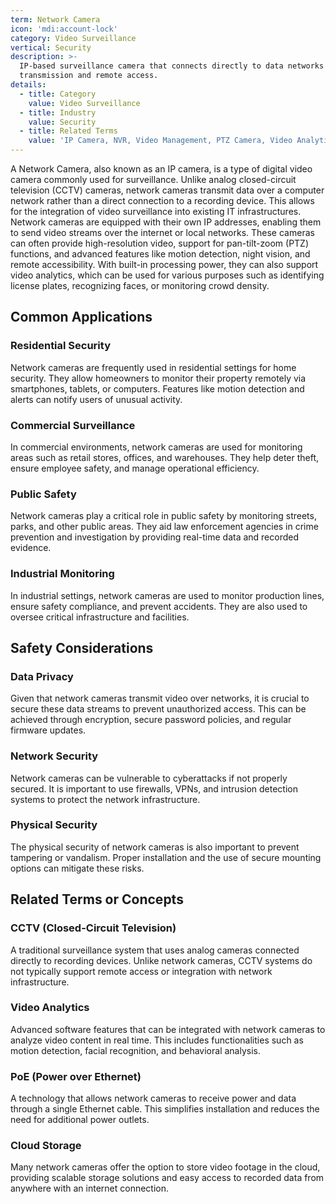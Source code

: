 ```yaml
---
term: Network Camera
icon: 'mdi:account-lock'
category: Video Surveillance
vertical: Security
description: >-
  IP-based surveillance camera that connects directly to data networks for video
  transmission and remote access.
details:
  - title: Category
    value: Video Surveillance
  - title: Industry
    value: Security
  - title: Related Terms
    value: 'IP Camera, NVR, Video Management, PTZ Camera, Video Analytics'
---
```

A Network Camera, also known as an IP camera, is a type of digital video camera commonly used for surveillance. Unlike analog closed-circuit television (CCTV) cameras, network cameras transmit data over a computer network rather than a direct connection to a recording device. This allows for the integration of video surveillance into existing IT infrastructures. Network cameras are equipped with their own IP addresses, enabling them to send video streams over the internet or local networks. These cameras can often provide high-resolution video, support for pan-tilt-zoom (PTZ) functions, and advanced features like motion detection, night vision, and remote accessibility. With built-in processing power, they can also support video analytics, which can be used for various purposes such as identifying license plates, recognizing faces, or monitoring crowd density.

## Common Applications

### Residential Security
Network cameras are frequently used in residential settings for home security. They allow homeowners to monitor their property remotely via smartphones, tablets, or computers. Features like motion detection and alerts can notify users of unusual activity.

### Commercial Surveillance
In commercial environments, network cameras are used for monitoring areas such as retail stores, offices, and warehouses. They help deter theft, ensure employee safety, and manage operational efficiency.

### Public Safety
Network cameras play a critical role in public safety by monitoring streets, parks, and other public areas. They aid law enforcement agencies in crime prevention and investigation by providing real-time data and recorded evidence.

### Industrial Monitoring
In industrial settings, network cameras are used to monitor production lines, ensure safety compliance, and prevent accidents. They are also used to oversee critical infrastructure and facilities.

## Safety Considerations

### Data Privacy
Given that network cameras transmit video over networks, it is crucial to secure these data streams to prevent unauthorized access. This can be achieved through encryption, secure password policies, and regular firmware updates.

### Network Security
Network cameras can be vulnerable to cyberattacks if not properly secured. It is important to use firewalls, VPNs, and intrusion detection systems to protect the network infrastructure.

### Physical Security
The physical security of network cameras is also important to prevent tampering or vandalism. Proper installation and the use of secure mounting options can mitigate these risks.

## Related Terms or Concepts

### CCTV (Closed-Circuit Television)
A traditional surveillance system that uses analog cameras connected directly to recording devices. Unlike network cameras, CCTV systems do not typically support remote access or integration with network infrastructure.

### Video Analytics
Advanced software features that can be integrated with network cameras to analyze video content in real time. This includes functionalities such as motion detection, facial recognition, and behavioral analysis.

### PoE (Power over Ethernet)
A technology that allows network cameras to receive power and data through a single Ethernet cable. This simplifies installation and reduces the need for additional power outlets.

### Cloud Storage
Many network cameras offer the option to store video footage in the cloud, providing scalable storage solutions and easy access to recorded data from anywhere with an internet connection.
